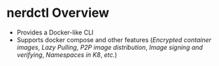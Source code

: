 # nerdctl Overview

* Provides a Docker-like CLI
* Supports docker compose and other features (*Encrypted container images*, *Lazy Pulling*, *P2P image distribution*, *Image signing and verifying*, *Namespaces in K8*, *etc.*)
